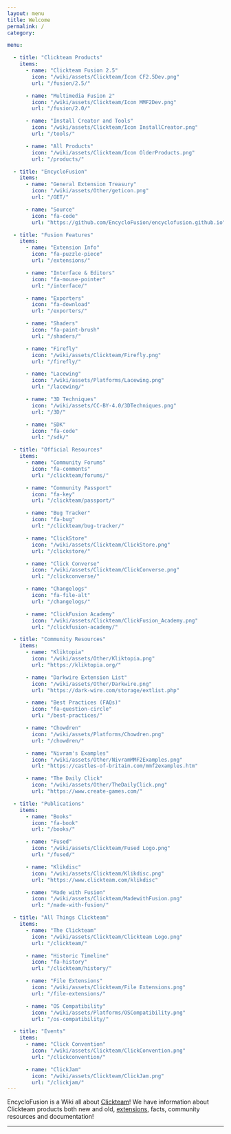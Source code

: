 ```yaml
---
layout: menu
title: Welcome
permalink: /
category:

menu:

  - title: "Clickteam Products"
    items:
      - name: "Clickteam Fusion 2.5"
        icon: "/wiki/assets/Clickteam/Icon CF2.5Dev.png"
        url: "/fusion/2.5/"

      - name: "Multimedia Fusion 2"
        icon: "/wiki/assets/Clickteam/Icon MMF2Dev.png"
        url: "/fusion/2.0/"

      - name: "Install Creator and Tools"
        icon: "/wiki/assets/Clickteam/Icon InstallCreator.png"
        url: "/tools/"

      - name: "All Products"
        icon: "/wiki/assets/Clickteam/Icon OlderProducts.png"
        url: "/products/"

  - title: "EncycloFusion"
    items:
      - name: "General Extension Treasury"
        icon: "/wiki/assets/Other/geticon.png"
        url: "/GET/"

      - name: "Source"
	    icon: "fa-code"
        url: "https://github.com/EncycloFusion/encyclofusion.github.io"

  - title: "Fusion Features"
    items:
      - name: "Extension Info"
        icon: "fa-puzzle-piece"
        url: "/extensions/"

      - name: "Interface & Editors"
        icon: "fa-mouse-pointer"
        url: "/interface/"

      - name: "Exporters"
        icon: "fa-download"
        url: "/exporters/"

      - name: "Shaders"
        icon: "fa-paint-brush"
        url: "/shaders/"

      - name: "Firefly"
        icon: "/wiki/assets/Clickteam/Firefly.png"
        url: "/firefly/"

      - name: "Lacewing"
        icon: "/wiki/assets/Platforms/Lacewing.png"
        url: "/lacewing/"

      - name: "3D Techniques"
        icon: "/wiki/assets/CC-BY-4.0/3DTechniques.png"
        url: "/3D/"

      - name: "SDK"
        icon: "fa-code"
        url: "/sdk/"

  - title: "Official Resources"
    items:
      - name: "Community Forums"
        icon: "fa-comments"
        url: "/clickteam/forums/"

      - name: "Community Passport"
        icon: "fa-key"
        url: "/clickteam/passport/"

      - name: "Bug Tracker"
        icon: "fa-bug"
        url: "/clickteam/bug-tracker/"

      - name: "ClickStore"
        icon: "/wiki/assets/Clickteam/ClickStore.png"
        url: "/clickstore/"

      - name: "Click Converse"
        icon: "/wiki/assets/Clickteam/ClickConverse.png"
        url: "/clickconverse/"

      - name: "Changelogs"
        icon: "fa-file-alt"
        url: "/changelogs/"

      - name: "ClickFusion Academy"
        icon: "/wiki/assets/Clickteam/ClickFusion_Academy.png"
        url: "/clickfusion-academy/"

  - title: "Community Resources"
    items:
      - name: "Kliktopia"
        icon: "/wiki/assets/Other/Kliktopia.png"
        url: "https://kliktopia.org/"

      - name: "Darkwire Extension List"
        icon: "/wiki/assets/Other/Darkwire.png"
        url: "https://dark-wire.com/storage/extlist.php"

      - name: "Best Practices (FAQs)"
        icon: "fa-question-circle"
        url: "/best-practices/"

      - name: "Chowdren"
        icon: "/wiki/assets/Platforms/Chowdren.png"
        url: "/chowdren/"

      - name: "Nivram's Examples"
        icon: "/wiki/assets/Other/NivramMMF2Examples.png"
        url: "https://castles-of-britain.com/mmf2examples.htm"

      - name: "The Daily Click"
        icon: "/wiki/assets/Other/TheDailyClick.png"
        url: "https://www.create-games.com/"

  - title: "Publications"
    items:
      - name: "Books"
        icon: "fa-book"
        url: "/books/"

      - name: "Fused"
        icon: "/wiki/assets/Clickteam/Fused Logo.png"
        url: "/fused/"

      - name: "Klikdisc"
        icon: "/wiki/assets/Clickteam/Klikdisc.png"
        url: "https://www.clickteam.com/klikdisc"

      - name: "Made with Fusion"
        icon: "/wiki/assets/Clickteam/MadewithFusion.png"
        url: "/made-with-fusion/"

  - title: "All Things Clickteam"
    items:
      - name: "The Clickteam"
        icon: "/wiki/assets/Clickteam/Clickteam Logo.png"
        url: "/clickteam/"

      - name: "Historic Timeline"
        icon: "fa-history"
        url: "/clickteam/history/"

      - name: "File Extensions"
        icon: "/wiki/assets/Clickteam/File Extensions.png"
        url: "/file-extensions/"

      - name: "OS Compatibility"
        icon: "/wiki/assets/Platforms/OSCompatibility.png"
        url: "/os-compatibility/"

  - title: "Events"
    items:
      - name: "Click Convention"
        icon: "/wiki/assets/Clickteam/ClickConvention.png"
        url: "/clickconvention/"

      - name: "ClickJam"
        icon: "/wiki/assets/Clickteam/ClickJam.png"
        url: "/clickjam/"
---
```


EncycloFusion is a Wiki all about [Clickteam]! We have information about Clickteam products both new and old, [extensions], facts, community resources and documentation!

[Clickteam]: /clickteam
[Extensions]: /extensions
[Clickers]: /clicker

---

